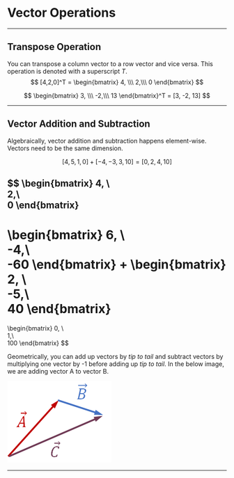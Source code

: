 # Vector Operations

---

## Transpose Operation

You can transpose a column vector to a row vector and vice versa. This operation is denoted with a superscript *T*.
$$
[4,2,0]^T = 
\begin{bmatrix}
4, \\\ 
2,\\\ 
0 
\end{bmatrix}
$$

$$
\begin{bmatrix} 
3, \\\ 
-2,\\\
13 
\end{bmatrix}^T
= [3, -2, 13]
$$


---

## Vector Addition and Subtraction

Algebraically, vector addition and subtraction happens element-wise. Vectors need to be the same dimension.

 
$$
[4, 5, 1, 0] + [-4, -3, 3, 10] = [0, 2, 4, 10]
$$

$$
\begin{bmatrix} 
4, \\\
2,\\\
0
\end{bmatrix}
-
\begin{bmatrix} 
6, \\\
-4,\\\
-60
\end{bmatrix}
+
\begin{bmatrix} 
2, \\\
-5,\\\
40
\end{bmatrix}
=
\begin{bmatrix} 
0, \\\
1,\\\
100
\end{bmatrix}
$$


Geometrically, you can add up vectors by *tip to tail* and subtract vectors by multiplying one vector by -1 before adding up *tip to tail*. In the below image, we are adding vector A to vector B.

![](assets/tip-to-tail.png)

---



